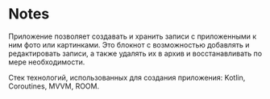 # Notes
Приложение позволяет создавать и хранить записи с приложенными к ним фото или картинками. Это блокнот с возможностью добавлять и редактировать записи, а также удалять их в архив и восстанавливать по мере необходимости.

Стек технологий, использованных для создания приложения: Kotlin, Coroutines, MVVM, ROOM.
